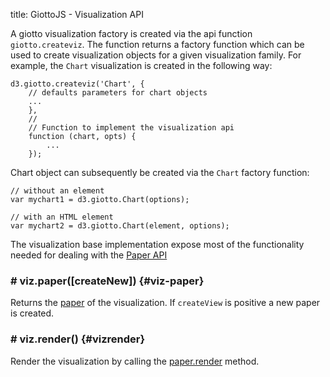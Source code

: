 title: GiottoJS - Visualization API


A giotto visualization factory is created via the api function ``giotto.createviz``.
The function returns a factory function which can be used to create visualization objects for a given
visualization family. For example, the ``Chart`` visualization is created in the following way:

    d3.giotto.createviz('Chart', {
        // defaults parameters for chart objects
        ...
        },
        //
        // Function to implement the visualization api
        function (chart, opts) {
            ...
        });

Chart object can subsequently be created via the ``Chart`` factory function:

    // without an element
    var mychart1 = d3.giotto.Chart(options);

    // with an HTML element
    var mychart2 = d3.giotto.Chart(element, options);


The visualization base implementation expose most of the functionality needed for
dealing with the [Paper API]

### # viz.paper([createNew]) {#viz-paper}

Returns the [paper][] of the visualization. If ``createView`` is positive a new paper
is created.

### # viz.render() {#vizrender}

Render the visualization by calling the [paper.render]($site_url/api/paper#paper-render)
method.



[paper]: $site_url/api/paper
[Paper API]: $site_url/api/paper